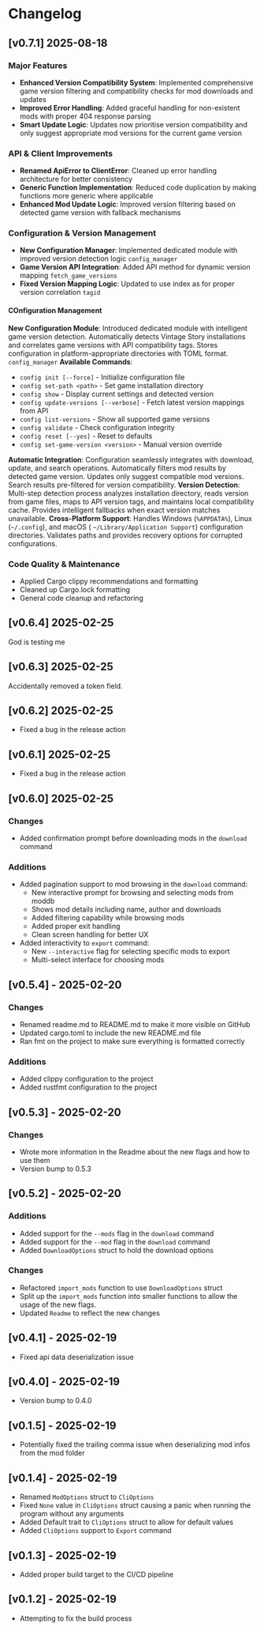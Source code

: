 # Changelog

## [v0.7.1] 2025-08-18

### Major Features

- **Enhanced Version Compatibility System**: Implemented comprehensive game version filtering and compatibility checks
  for mod downloads and updates
- **Improved Error Handling**: Added graceful handling for non-existent mods with proper 404 response parsing
- **Smart Update Logic**: Updates now prioritise version compatibility and only suggest appropriate mod versions for the
  current game version

### API & Client Improvements

- **Renamed ApiError to ClientError**: Cleaned up error handling architecture for better consistency
- **Generic Function Implementation**: Reduced code duplication by making functions more generic where applicable
- **Enhanced Mod Update Logic**: Improved version filtering based on detected game version with fallback mechanisms

### Configuration & Version Management

- **New Configuration Manager**: Implemented dedicated module with improved version detection logic `config_manager`
- **Game Version API Integration**: Added API method for dynamic version mapping `fetch_game_versions`
- **Fixed Version Mapping Logic**: Updated to use index as for proper version correlation `tagid`

#### COnfiguration Management

**New Configuration Module**: Introduced dedicated module with intelligent game version detection. Automatically detects
Vintage Story installations and correlates game versions with API compatibility tags. Stores configuration in
platform-appropriate directories with TOML format. `config_manager`
**Available Commands**:

- `config init [--force]` - Initialize configuration file
- `config set-path <path>` - Set game installation directory
- `config show` - Display current settings and detected version
- `config update-versions [--verbose]` - Fetch latest version mappings from API
- `config list-versions` - Show all supported game versions
- `config validate` - Check configuration integrity
- `config reset [--yes]` - Reset to defaults
- `config set-game-version <version>` - Manual version override

**Automatic Integration**: Configuration seamlessly integrates with download, update, and search operations.
Automatically filters mod results by detected game version. Updates only suggest compatible mod versions. Search results
pre-filtered for version compatibility.
**Version Detection**: Multi-step detection process analyzes installation directory, reads version from game files, maps
to API version tags, and maintains local compatibility cache. Provides intelligent fallbacks when exact version matches
unavailable.
**Cross-Platform Support**: Handles Windows (`%APPDATA%`), Linux (`~/.config`), and macOS (
`~/Library/Application Support`) configuration directories. Validates paths and provides recovery options for corrupted
configurations.

### Code Quality & Maintenance

- Applied Cargo clippy recommendations and formatting
- Cleaned up Cargo.lock formatting
- General code cleanup and refactoring

## [v0.6.4] 2025-02-25

God is testing me

## [v0.6.3] 2025-02-25

Accidentally removed a token field.

## [v0.6.2] 2025-02-25

- Fixed a bug in the release action

## [v0.6.1] 2025-02-25

- Fixed a bug in the release action

## [v0.6.0] 2025-02-25

### Changes

- Added confirmation prompt before downloading mods in the `download` command

### Additions

- Added pagination support to mod browsing in the `download` command:
  - New interactive prompt for browsing and selecting mods from moddb
  - Shows mod details including name, author and downloads
  - Added filtering capability while browsing mods
  - Added proper exit handling
  - Clean screen handling for better UX
- Added interactivity to `export` command:
  - New `--interactive` flag for selecting specific mods to export
  - Multi-select interface for choosing mods

## [v0.5.4] - 2025-02-20

### Changes

- Renamed readme.md to README.md to make it more visible on GitHub
- Updated cargo.toml to include the new README.md file
- Ran fmt on the project to make sure everything is formatted correctly

### Additions

+ Added clippy configuration to the project
+ Added rustfmt configuration to the project

## [v0.5.3] - 2025-02-20

### Changes

- Wrote more information in the Readme about the new flags and how to use them
- Version bump to 0.5.3

## [v0.5.2] - 2025-02-20

### Additions

+ Added support for the `--mods` flag in the `download` command
+ Added support for the `--mod` flag in the `download` command
+ Added `DownloadOptions` struct to hold the download options

### Changes

- Refactored `import_mods` function to use `DownloadOptions` struct
- Split up the `import_mods` function into smaller functions to allow the usage of the new flags.
- Updated `Readme` to reflect the new changes

## [v0.4.1] - 2025-02-19

- Fixed api data deserialization issue

## [v0.4.0] - 2025-02-19

- Version bump to 0.4.0

## [v0.1.5] - 2025-02-19

- Potentially fixed the trailing comma issue when deserializing mod infos from the mod folder

## [v0.1.4] - 2025-02-19

- Renamed `ModOptions` struct to `CliOptions`
- Fixed `None` value in `CliOptions` struct causing a panic when running the program without any arguments
- Added Default trait to `CliOptions` struct to allow for default values
- Added `CliOptions` support to `Export` command

## [v0.1.3] - 2025-02-19

- Added proper build target to the CI/CD pipeline

## [v0.1.2] - 2025-02-19

- Attempting to fix the build process